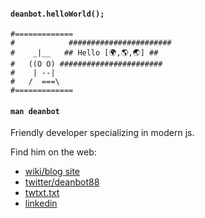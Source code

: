 #### `deanbot.helloWorld();`
```
#=============
#            #######################
#    _|__   ## Hello [🌍,🌎,🌏] ## 
#   ((O O) #######################  
#    | --|                          
#   /  ===\
#=============
```

#### `man deanbot`

Friendly developer specializing in modern js.

Find him on the web: 

- [wiki/blog site](https://spiritedrefactor.net)
- [twitter/deanbot88](https://twitter.com/deanbot88)
- [twtxt.txt](https://spiritedrefactor.net/twtxt.txt)
- [linkedin](https://www.linkedin.com/in/deanverleger)
